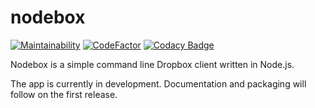 # nodebox

[![Maintainability](https://api.codeclimate.com/v1/badges/da1e4a4db0d1a6058325/maintainability)](https://codeclimate.com/github/derhofbauer/nodebox/maintainability)
[![CodeFactor](https://www.codefactor.io/repository/github/derhofbauer/nodebox/badge)](https://www.codefactor.io/repository/github/derhofbauer/nodebox)
[![Codacy Badge](https://api.codacy.com/project/badge/Grade/9245224cbbe24c6b952d8eef144e8b2b)](https://www.codacy.com/app/hofbauer.alexander/nodebox?utm_source=github.com&amp;utm_medium=referral&amp;utm_content=derhofbauer/nodebox&amp;utm_campaign=Badge_Grade)

Nodebox is a simple command line Dropbox client written in Node.js.

The app is currently in development. Documentation and packaging will
follow on the first release.
